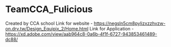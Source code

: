 # TeamCCA_Fulicious
Created by CCA school
Link for website - https://negsln5cm8pylizxzzhvzw-on.drv.tw/Design_Equipix_2/Home.html
Link for Application - https://xd.adobe.com/view/aab964c8-0a6b-4f1f-6727-943853461489-dc88/
